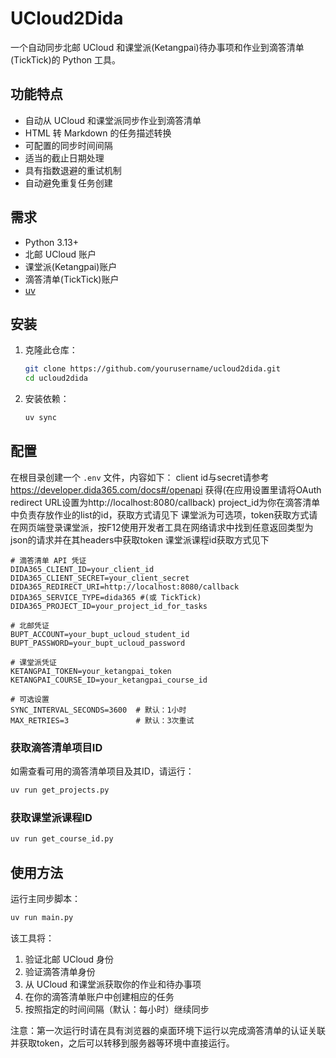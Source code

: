 # UCloud2Dida

一个自动同步北邮 UCloud 和课堂派(Ketangpai)待办事项和作业到滴答清单(TickTick)的 Python 工具。

## 功能特点

- 自动从 UCloud 和课堂派同步作业到滴答清单
- HTML 转 Markdown 的任务描述转换
- 可配置的同步时间间隔
- 适当的截止日期处理
- 具有指数退避的重试机制
- 自动避免重复任务创建

## 需求

- Python 3.13+
- 北邮 UCloud 账户
- 课堂派(Ketangpai)账户
- 滴答清单(TickTick)账户
- [uv](https://github.com/astral-sh/uv)

## 安装

1. 克隆此仓库：
    ```bash
    git clone https://github.com/yourusername/ucloud2dida.git
    cd ucloud2dida
    ```

2. 安装依赖：
    ```bash
    uv sync
    ```

## 配置

在根目录创建一个 `.env` 文件，内容如下：
client id与secret请参考 https://developer.dida365.com/docs#/openapi 获得(在应用设置里请将OAuth redirect URL设置为http://localhost:8080/callback)
project_id为你在滴答清单中负责存放作业的list的id，获取方式请见下
课堂派为可选项，token获取方式请在网页端登录课堂派，按F12使用开发者工具在网络请求中找到任意返回类型为json的请求并在其headers中获取token
课堂派课程id获取方式见下

```
# 滴答清单 API 凭证
DIDA365_CLIENT_ID=your_client_id
DIDA365_CLIENT_SECRET=your_client_secret
DIDA365_REDIRECT_URI=http://localhost:8080/callback
DIDA365_SERVICE_TYPE=dida365 #(或 TickTick)
DIDA365_PROJECT_ID=your_project_id_for_tasks

# 北邮凭证
BUPT_ACCOUNT=your_bupt_ucloud_student_id
BUPT_PASSWORD=your_bupt_ucloud_password

# 课堂派凭证
KETANGPAI_TOKEN=your_ketangpai_token
KETANGPAI_COURSE_ID=your_ketangpai_course_id

# 可选设置
SYNC_INTERVAL_SECONDS=3600  # 默认：1小时
MAX_RETRIES=3               # 默认：3次重试
```

### 获取滴答清单项目ID

如需查看可用的滴答清单项目及其ID，请运行：

```bash
uv run get_projects.py
```
### 获取课堂派课程ID

```bash
uv run get_course_id.py
```

## 使用方法

运行主同步脚本：

```bash
uv run main.py
```

该工具将：
1. 验证北邮 UCloud 身份
2. 验证滴答清单身份
3. 从 UCloud 和课堂派获取你的作业和待办事项
4. 在你的滴答清单账户中创建相应的任务
5. 按照指定的时间间隔（默认：每小时）继续同步

注意：第一次运行时请在具有浏览器的桌面环境下运行以完成滴答清单的认证关联并获取token，之后可以转移到服务器等环境中直接运行。
